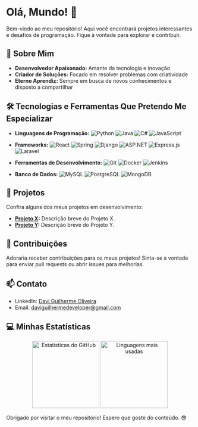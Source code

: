 # Olá, Mundo! 👋

Bem-vindo ao meu repositório! Aqui você encontrará projetos interessantes e desafios de programação. Fique à vontade para explorar e contribuir.

## 🚀 Sobre Mim

- **Desenvolvedor Apaixonado:** Amante da tecnologia e inovação
- **Criador de Soluções:** Focado em resolver problemas com criatividade
- **Eterno Aprendiz:** Sempre em busca de novos conhecimentos e disposto a compartilhar

## 🛠️ Tecnologias e Ferramentas Que Pretendo Me Especializar

- **Linguagens de Programação:** 
  ![Python](https://img.shields.io/badge/-Python-3776AB?style=flat&logo=python&logoColor=white)
  ![Java](https://img.shields.io/badge/-Java-007396?style=flat&logo=java&logoColor=white)
  ![C#](https://img.shields.io/badge/-C%23-239120?style=flat&logo=c-sharp&logoColor=white)
  ![JavaScript](https://img.shields.io/badge/-JavaScript-F7DF1E?style=flat&logo=javascript&logoColor=black)

- **Frameworks:**
  ![React](https://img.shields.io/badge/-React-61DAFB?style=flat&logo=react&logoColor=black)
  ![Spring](https://img.shields.io/badge/-Spring-6DB33F?style=flat&logo=spring&logoColor=white)
  ![Django](https://img.shields.io/badge/-Django-092E20?style=flat&logo=django&logoColor=white)
  ![ASP.NET](https://img.shields.io/badge/-ASP.NET-5C2D91?style=flat&logo=dotnet&logoColor=white)
  ![Express.js](https://img.shields.io/badge/-Express.js-000000?style=flat&logo=express&logoColor=white)
  ![Laravel](https://img.shields.io/badge/-Laravel-FF2D20?style=flat&logo=laravel&logoColor=white)

- **Ferramentas de Desenvolvimento:** 
  ![Git](https://img.shields.io/badge/-Git-F05032?style=flat&logo=git&logoColor=white)
  ![Docker](https://img.shields.io/badge/-Docker-2496ED?style=flat&logo=docker&logoColor=white)
  ![Jenkins](https://img.shields.io/badge/-Jenkins-D24939?style=flat&logo=jenkins&logoColor=white)

- **Banco de Dados:** 
  ![MySQL](https://img.shields.io/badge/-MySQL-4479A1?style=flat&logo=mysql&logoColor=white)
  ![PostgreSQL](https://img.shields.io/badge/-PostgreSQL-336791?style=flat&logo=postgresql&logoColor=white)
  ![MongoDB](https://img.shields.io/badge/-MongoDB-47A248?style=flat&logo=mongodb&logoColor=white)

## 📂 Projetos

Confira alguns dos meus projetos em desenvolvimento:

- **[Projeto X](link_para_projeto):** Descrição breve do Projeto X.
- **[Projeto Y](link_para_projeto):** Descrição breve do Projeto Y.

## 🤝 Contribuições

Adoraria receber contribuições para os meus projetos! Sinta-se à vontade para enviar pull requests ou abrir issues para melhorias.

## 📫 Contato

- LinkedIn: [Davi Guilherme Oliveira](https://www.linkedin.com/in/davi-guilherme-oliveira-494847303/)
- Email: [daviguilhermedeveloper@gmail.com](mailto:daviguilhermedeveloper@gmail.com)

## 💻 Minhas Estatísticas

<div align="center">
  <img height="180em" src="https://github-readme-stats.vercel.app/api?username=Ampola&show_icons=true&theme=dracula&count_private=true&hide=contribs" alt="Estatísticas do GitHub" />
  <img height="180em" src="https://github-readme-stats.vercel.app/api/top-langs/?username=Ampola&layout=compact&theme=dracula&langs_count=8" alt="Linguagens mais usadas" />
</div>

Obrigado por visitar o meu repositório! Espero que goste do conteúdo. 😎
